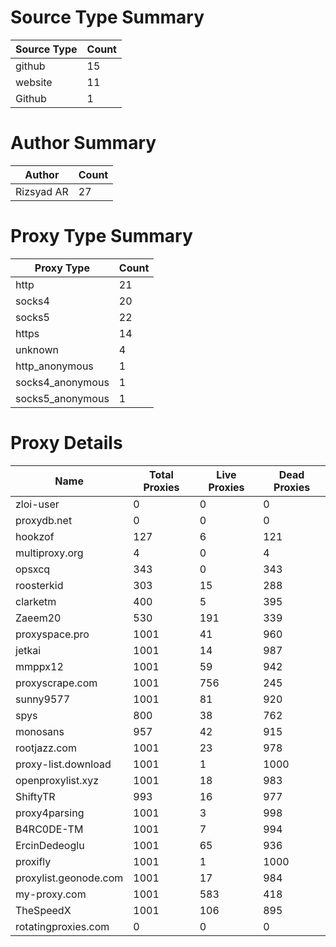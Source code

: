 # Source Type Summary

| Source Type | Count |
|-------------|-------|
| github | 15 |
| website | 11 |
| Github | 1 |


# Author Summary

| Author | Count |
|--------|-------|
| Rizsyad AR | 27 |


# Proxy Type Summary

| Proxy Type | Count |
|------------|-------|
| http | 21 |
| socks4 | 20 |
| socks5 | 22 |
| https | 14 |
| unknown | 4 |
| http_anonymous | 1 |
| socks4_anonymous | 1 |
| socks5_anonymous | 1 |


# Proxy Details

| Name | Total Proxies | Live Proxies | Dead Proxies |
|------|---------------|--------------|---------------|
| zloi-user | 0 | 0 | 0 |
| proxydb.net | 0 | 0 | 0 |
| hookzof | 127 | 6 | 121 |
| multiproxy.org | 4 | 0 | 4 |
| opsxcq | 343 | 0 | 343 |
| roosterkid | 303 | 15 | 288 |
| clarketm | 400 | 5 | 395 |
| Zaeem20 | 530 | 191 | 339 |
| proxyspace.pro | 1001 | 41 | 960 |
| jetkai | 1001 | 14 | 987 |
| mmppx12 | 1001 | 59 | 942 |
| proxyscrape.com | 1001 | 756 | 245 |
| sunny9577 | 1001 | 81 | 920 |
| spys | 800 | 38 | 762 |
| monosans | 957 | 42 | 915 |
| rootjazz.com | 1001 | 23 | 978 |
| proxy-list.download | 1001 | 1 | 1000 |
| openproxylist.xyz | 1001 | 18 | 983 |
| ShiftyTR | 993 | 16 | 977 |
| proxy4parsing | 1001 | 3 | 998 |
| B4RC0DE-TM | 1001 | 7 | 994 |
| ErcinDedeoglu | 1001 | 65 | 936 |
| proxifly | 1001 | 1 | 1000 |
| proxylist.geonode.com | 1001 | 17 | 984 |
| my-proxy.com | 1001 | 583 | 418 |
| TheSpeedX | 1001 | 106 | 895 |
| rotatingproxies.com | 0 | 0 | 0 |
